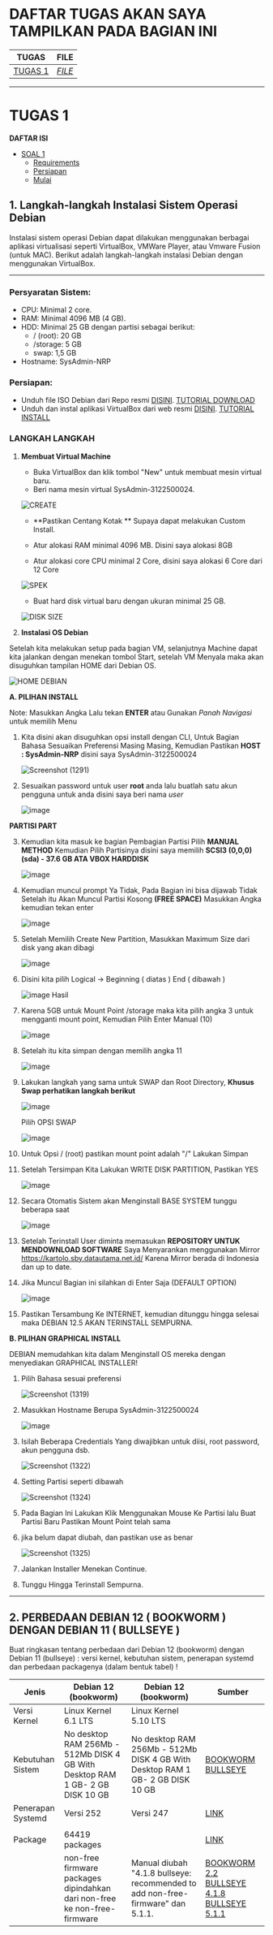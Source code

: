 # DAFTAR TUGAS AKAN SAYA TAMPILKAN PADA BAGIAN INI
| TUGAS | FILE |
| ------| -----|
| [TUGAS 1](#tugas-1) |  _[FILE](https://github.com/Reza1290/SysAdmin-3122500024/main/TUGAS1.md)_ |


---

# TUGAS 1

**DAFTAR ISI**

- [SOAL 1](#1-langkah-langkah-instalasi-sistem-operasi-debian)
  - [Requirements](#persyaratan-sistem)
  - [Persiapan](#persiapan)
  - [Mulai](#langkah-langkah)



## 1. Langkah-langkah Instalasi Sistem Operasi Debian

Instalasi sistem operasi Debian dapat dilakukan menggunakan berbagai aplikasi virtualisasi seperti VirtualBox, VMWare Player, atau Vmware Fusion (untuk MAC). Berikut adalah langkah-langkah instalasi Debian dengan menggunakan VirtualBox.


------------



### Persyaratan Sistem:
- CPU: Minimal 2 core.
- RAM: Minimal 4096 MB (4 GB).
- HDD: Minimal 25 GB dengan partisi sebagai berikut:
  - / (root): 20 GB
  - /storage: 5 GB
  - swap: 1,5 GB
- Hostname: SysAdmin-NRP


### Persiapan:
   - Unduh file ISO Debian dari Repo resmi [DISINI](https://kartolo.sby.datautama.net.id/debian-cd/12.5.0/amd64/iso-cd/).
   [TUTORIAL DOWNLOAD](#download)
   - Unduh dan instal aplikasi VirtualBox dari web resmi [DISINI](https://www.virtualbox.org/wiki/Downloads).
   [TUTORIAL INSTALL](#download)



### LANGKAH LANGKAH

1. **Membuat Virtual Machine**
   - Buka VirtualBox dan klik tombol "New" untuk membuat mesin virtual baru.
   - Beri nama mesin virtual SysAdmin-3122500024.
     
   ![CREATE](https://github.com/Reza1290/SysAdmin-3122500024/assets/70069286/411502a5-8282-4e85-ac03-59b31a322b0e)

   - **Pastikan Centang Kotak ** Supaya dapat melakukan Custom Install.
     
   - Atur alokasi RAM minimal 4096 MB. Disini saya alokasi 8GB
   - Atur alokasi core CPU minimal 2 Core, disini saya alokasi 6 Core dari 12 Core
     
   ![SPEK](https://github.com/Reza1290/SysAdmin-3122500024/assets/70069286/f8dcbcba-39e2-45af-9896-c70f6b26c257)
    
   - Buat hard disk virtual baru dengan ukuran minimal 25 GB.
     
   ![DISK SIZE](https://github.com/Reza1290/SysAdmin-3122500024/assets/70069286/5d2bd9a7-7e5b-41d2-bae9-7a65e0c05abc)



2. **Instalasi OS Debian**
   
Setelah kita melakukan setup pada bagian VM, selanjutnya Machine dapat kita jalankan dengan menekan tombol Start, setelah VM Menyala maka akan disuguhkan tampilan HOME dari Debian OS.

![HOME DEBIAN](https://github.com/Reza1290/SysAdmin-3122500024/assets/70069286/5933edad-5a74-458a-98f3-d38ad5ba25ca)

  **A. PILIHAN INSTALL**
  
  Note: Masukkan Angka Lalu tekan **ENTER** atau Gunakan _Panah Navigasi_ untuk memilih Menu
  
  1. Kita disini akan disuguhkan opsi install dengan CLI, Untuk Bagian Bahasa Sesuaikan Preferensi Masing Masing,
      Kemudian Pastikan **HOST : SysAdmin-NRP** disini saya SysAdmin-3122500024
      
     ![Screenshot (1291)](https://github.com/Reza1290/SysAdmin-3122500024/assets/70069286/984652d6-352b-450d-9027-4afacc1ace84)

  2. Sesuaikan password untuk user **root** anda lalu buatlah satu akun pengguna untuk anda disini saya beri nama *user*

     ![image](https://github.com/Reza1290/SysAdmin-3122500024/assets/70069286/172be2b1-6fc2-4a2e-b3f9-8e634c332e49)

  **PARTISI PART**
  
  3. Kemudian kita masuk ke bagian Pembagian Partisi Pilih **MANUAL METHOD** Kemudian Pilih Partisinya disini saya memilih **SCSI3 (0,0,0) (sda) - 37.6 GB ATA VBOX HARDDISK**
      
     ![image](https://github.com/Reza1290/SysAdmin-3122500024/assets/70069286/f22f4aaf-6f6e-4200-b31b-4563c603c1e8)

  4. Kemudian muncul prompt Ya Tidak, Pada Bagian ini bisa dijawab Tidak Setelah itu Akan Muncul Partisi Kosong **(FREE SPACE)** Masukkan Angka kemudian tekan enter

     ![image](https://github.com/Reza1290/SysAdmin-3122500024/assets/70069286/dfe5ac12-adfe-42ad-9406-851b158515d9)

  5. Setelah Memilih Create New Partition, Masukkan Maximum Size dari disk yang akan dibagi

     ![image](https://github.com/Reza1290/SysAdmin-3122500024/assets/70069286/5b629cb0-bcf4-4c19-8488-5cc2a8ebc3ab)

  6. Disini kita pilih Logical -> Beginning ( diatas ) End ( dibawah )

     ![image](https://github.com/Reza1290/SysAdmin-3122500024/assets/70069286/c555220b-7f7e-49c7-9145-560095e28308) Hasil

  7. Karena 5GB untuk Mount Point /storage maka kita pilih angka 3 untuk mengganti mount point, Kemudian Pilih Enter Manual (10)

     ![image](https://github.com/Reza1290/SysAdmin-3122500024/assets/70069286/cbc907cb-15cf-4f0b-828e-373c45fce928)

  8. Setelah itu kita simpan dengan memilih angka 11

     ![image](https://github.com/Reza1290/SysAdmin-3122500024/assets/70069286/6c3a9592-9b8b-4fb9-8a50-0af53a495ea1)

  9. Lakukan langkah yang sama untuk SWAP dan Root Directory, **Khusus Swap perhatikan langkah berikut**

     ![image](https://github.com/Reza1290/SysAdmin-3122500024/assets/70069286/0e071126-e6be-41fc-8e99-fa93bed9d5d6)

     Pilih OPSI SWAP
     
     ![image](https://github.com/Reza1290/SysAdmin-3122500024/assets/70069286/4f86ad7a-4e4e-420a-b207-5b39a8f76e57)

  10. Untuk Opsi / (root) pastikan mount point adalah "/" Lakukan Simpan
  11. Setelah Tersimpan Kita Lakukan WRITE DISK PARTITION, Pastikan YES
      
      ![image](https://github.com/Reza1290/SysAdmin-3122500024/assets/70069286/583d8f0a-9a77-4e36-8dc0-d47d76ed59c8)

  12. Secara Otomatis Sistem akan Menginstall BASE SYSTEM tunggu beberapa saat
      
      ![image](https://github.com/Reza1290/SysAdmin-3122500024/assets/70069286/af1f62fc-64c7-4b97-9ced-0c32d3a7a422)

  13. Setelah Terinstall User diminta memasukan **REPOSITORY UNTUK MENDOWNLOAD SOFTWARE**
      Saya Menyarankan menggunakan Mirror https://kartolo.sby.datautama.net.id/ Karena Mirror berada di Indonesia dan up to date.

  14. Jika Muncul Bagian ini silahkan di Enter Saja (DEFAULT OPTION)
      
      ![image](https://github.com/Reza1290/SysAdmin-3122500024/assets/70069286/dab1eab5-205d-4669-83d2-0a3916bc45ca)

  15. Pastikan Tersambung Ke INTERNET, kemudian ditunggu hingga selesai maka DEBIAN 12.5 AKAN TERINSTALL SEMPURNA.

  **B. PILIHAN GRAPHICAL INSTALL**

  DEBIAN memudahkan kita dalam Menginstall OS mereka dengan menyediakan GRAPHICAL INSTALLER!

  1. Pilih Bahasa sesuai preferensi
     
     ![Screenshot (1319)](https://github.com/Reza1290/SysAdmin-3122500024/assets/70069286/55b24f48-41c8-4ab4-89a2-a10194487730)

  2. Masukkan Hostname Berupa SysAdmin-3122500024

     ![image](https://github.com/Reza1290/SysAdmin-3122500024/assets/70069286/ed69ee94-87a8-4c47-89ac-d7036ff1a21a)
    
  3. Isilah Beberapa Credentials Yang diwajibkan untuk diisi, root password, akun pengguna dsb.

     ![Screenshot (1322)](https://github.com/Reza1290/SysAdmin-3122500024/assets/70069286/5717b8c0-4bb5-461b-8a44-21b0876d008f)

  4. Setting Partisi seperti dibawah

     ![Screenshot (1324)](https://github.com/Reza1290/SysAdmin-3122500024/assets/70069286/57702346-9075-4bce-87c0-6287a7b360a5)

  5. Pada Bagian Ini Lakukan Klik Menggunakan Mouse Ke Partisi lalu Buat Partisi Baru Pastikan Mount Point telah sama
  6. jika belum dapat diubah, dan pastikan use as benar

     ![Screenshot (1325)](https://github.com/Reza1290/SysAdmin-3122500024/assets/70069286/151b6f65-10e1-4a97-976b-1dbb0b0f5468)

  7. Jalankan Installer Menekan Continue.
  8. Tunggu Hingga Terinstall Sempurna.


------------

## 2. PERBEDAAN DEBIAN 12 ( BOOKWORM ) DENGAN DEBIAN 11 ( BULLSEYE )

Buat ringkasan tentang perbedaan dari Debian 12 (bookworm) dengan Debian 11 (bullseye) : versi kernel, kebutuhan sistem, penerapan systemd dan perbedaan packagenya (dalam bentuk tabel) !

|Jenis |Debian 12 (bookworm)|Debian 12 (bookworm)| Sumber |
|-----|--------|---------------------------------| ------ |
|Versi Kernel| Linux Kernel 6.1 LTS| Linux Kernel 5.10 LTS |
|Kebutuhan Sistem  |   No desktop	RAM 256Mb - 512Mb	DISK 4 GB With Desktop	RAM 1 GB- 2 GB DISK 10 GB   |   No desktop	RAM 256Mb - 512Mb	DISK 4 GB With Desktop	RAM 1 GB- 2 GB DISK 10 GB    | [BOOKWORM](https://www.debian.org/releases/bookworm/amd64/ch03s04.en.html) [BULLSEYE](https://www.debian.org/releases/bullseye/amd64/ch03s04.en.html)  |
| Penerapan Systemd | Versi 252 | Versi 247 | [LINK](https://www.debian.org/releases/stable/i386/release-notes/ch-whats-new.html) |
| | | | |
| Package | 64419 packages | | [LINK]() |
| | non-free firmware packages dipindahkan dari non-free ke non-free-firmware | Manual diubah "4.1.8 bullseye: recommended to add non-free-firmware" dan 5.1.1. | [BOOKWORM 2.2](https://www.debian.org/releases/stable/i386/release-notes/ch-whats-new.en.html#newdistro) [BULLSEYE 4.1.8](https://www.debian.org/releases/stable/i386/release-notes/ch-upgrading.en.html#non-free-firmware) [BULLSEYE 5.1.1](https://www.debian.org/releases/stable/i386/release-notes/ch-information.en.html#non-free-split) |

